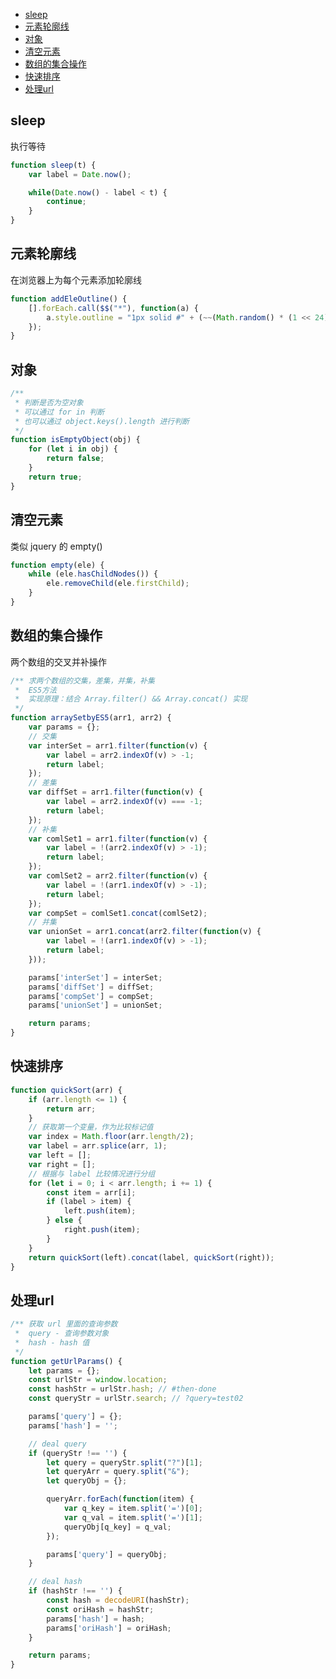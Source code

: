 <!-- MarkdownTOC -->

- [sleep](#sleep)
- [元素轮廓线](#%E5%85%83%E7%B4%A0%E8%BD%AE%E5%BB%93%E7%BA%BF)
- [对象](#%E5%AF%B9%E8%B1%A1)
- [清空元素](#%E6%B8%85%E7%A9%BA%E5%85%83%E7%B4%A0)
- [数组的集合操作](#%E6%95%B0%E7%BB%84%E7%9A%84%E9%9B%86%E5%90%88%E6%93%8D%E4%BD%9C)
- [快速排序](#%E5%BF%AB%E9%80%9F%E6%8E%92%E5%BA%8F)
- [处理url](#%E5%A4%84%E7%90%86url)

<!-- /MarkdownTOC -->

## sleep

执行等待

```js
function sleep(t) {
    var label = Date.now();

    while(Date.now() - label < t) {
        continue;
    }
}
```

## 元素轮廓线

在浏览器上为每个元素添加轮廓线

```javascript
function addEleOutline() {
    [].forEach.call($$("*"), function(a) {
        a.style.outline = "1px solid #" + (~~(Math.random() * (1 << 24))).toString(16);
    });
}
```

## 对象

```js
/**
 * 判断是否为空对象
 * 可以通过 for in 判断
 * 也可以通过 object.keys().length 进行判断
 */
function isEmptyObject(obj) {
    for (let i in obj) {
        return false;
    }
    return true;
}
```


## 清空元素

类似 jquery 的 empty()

```javascript
function empty(ele) {
    while (ele.hasChildNodes()) {
        ele.removeChild(ele.firstChild);
    }
}
```


## 数组的集合操作

两个数组的交叉并补操作

```javascript
/** 求两个数组的交集，差集，并集，补集
 *  ES5方法
 *  实现原理：结合 Array.filter() && Array.concat() 实现
 */
function arraySetbyES5(arr1, arr2) {
    var params = {};
    // 交集
    var interSet = arr1.filter(function(v) {
        var label = arr2.indexOf(v) > -1;
        return label;
    });
    // 差集
    var diffSet = arr1.filter(function(v) {
        var label = arr2.indexOf(v) === -1;
        return label;
    });
    // 补集
    var comlSet1 = arr1.filter(function(v) {
        var label = !(arr2.indexOf(v) > -1);
        return label;
    });
    var comlSet2 = arr2.filter(function(v) {
        var label = !(arr1.indexOf(v) > -1);
        return label;
    });
    var compSet = comlSet1.concat(comlSet2);
    // 并集
    var unionSet = arr1.concat(arr2.filter(function(v) {
        var label = !(arr1.indexOf(v) > -1);
        return label;
    }));

    params['interSet'] = interSet;
    params['diffSet'] = diffSet;
    params['compSet'] = compSet;
    params['unionSet'] = unionSet;

    return params;
}
```

## 快速排序

```js
function quickSort(arr) {
    if (arr.length <= 1) {
        return arr;
    }
    // 获取第一个变量，作为比较标记值
    var index = Math.floor(arr.length/2);
    var label = arr.splice(arr, 1);
    var left = [];
    var right = [];
    // 根据与 label 比较情况进行分组
    for (let i = 0; i < arr.length; i += 1) {
        const item = arr[i];
        if (label > item) {
            left.push(item);
        } else {
            right.push(item);
        }
    }
    return quickSort(left).concat(label, quickSort(right));
}
```

## 处理url

```js
/** 获取 url 里面的查询参数
 *  query - 查询参数对象
 *  hash - hash 值
 */
function getUrlParams() {
    let params = {};
    const urlStr = window.location;
    const hashStr = urlStr.hash; // #then-done
    const queryStr = urlStr.search; // ?query=test02

    params['query'] = {};
    params['hash'] = '';

    // deal query
    if (queryStr !== '') {
        let query = queryStr.split("?")[1];
        let queryArr = query.split("&");
        let queryObj = {};

        queryArr.forEach(function(item) {
            var q_key = item.split('=')[0];
            var q_val = item.split('=')[1];
            queryObj[q_key] = q_val;
        });

        params['query'] = queryObj;
    }

    // deal hash
    if (hashStr !== '') {
        const hash = decodeURI(hashStr);
        const oriHash = hashStr;
        params['hash'] = hash;
        params['oriHash'] = oriHash;
    }

    return params;
}
```